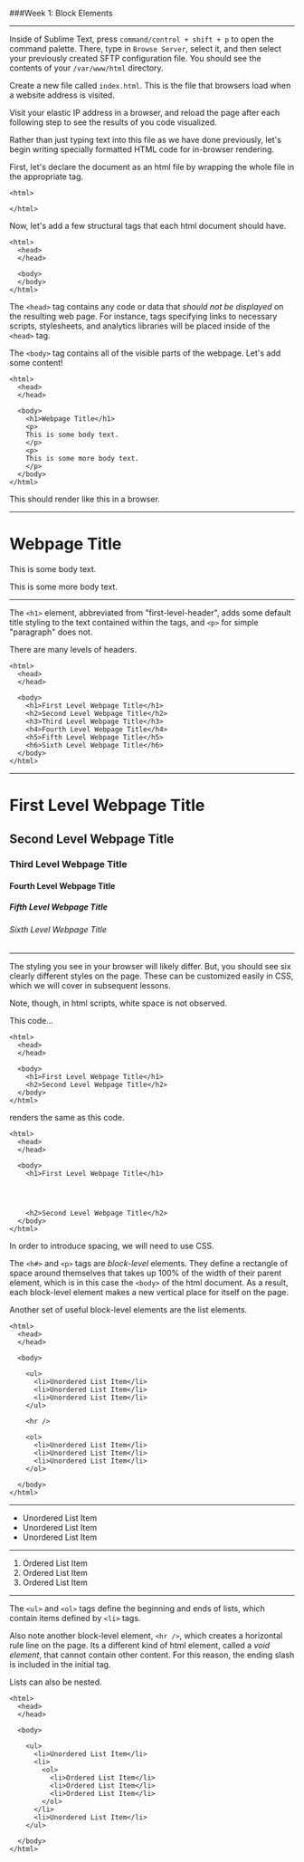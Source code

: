 ###Week 1: Block Elements

-----

Inside of Sublime Text, press `command/control + shift + p` to open the command palette. There, type in `Browse Server`, select it, and then select your previously created SFTP configuration file. You should see the contents of your `/var/www/html` directory.

Create a new file called `index.html`. This is the file that browsers load when a website address is visited.

Visit your elastic IP address in a browser, and reload the page after each following step to see the results of you code visualized.

Rather than just typing text into this file as we have done previously, let's begin writing specially formatted HTML code for in-browser rendering.

First, let's declare the document as an html file by wrapping the whole file in the appropriate tag.

```
<html>

</html>
```

Now, let's add a few structural tags that each html document should have.

```
<html>
  <head>
  </head>
  
  <body>
  </body>
</html>
```

The `<head>` tag contains any code or data that *should not be displayed* on the resulting web page. For instance, tags specifying links to necessary scripts, stylesheets, and analytics libraries will be placed inside of the `<head>` tag.

The `<body>` tag contains all of the visible parts of the webpage. Let's add some content!

```
<html>
  <head>
  </head>
  
  <body>
    <h1>Webpage Title</h1>
    <p>
    This is some body text.
    </p>
    <p>
    This is some more body text.
    </p>
  </body>
</html>
```

This should render like this in a browser.

<hr />

<h1>Webpage Title</h1>
<p>
This is some body text.
</p>
<p>
This is some more body text.
</p>
<hr />

The `<h1>` element, abbreviated from "first-level-header", adds some default title styling to the text contained within the tags, and `<p>` for simple "paragraph" does not.

There are many levels of headers.

```
<html>
  <head>
  </head>
  
  <body>
    <h1>First Level Webpage Title</h1>
    <h2>Second Level Webpage Title</h2>
    <h3>Third Level Webpage Title</h3>
    <h4>Fourth Level Webpage Title</h4>
    <h5>Fifth Level Webpage Title</h5>
    <h6>Sixth Level Webpage Title</h6>
  </body>
</html>
```

<hr />
<h1>First Level Webpage Title</h1>

<h2>Second Level Webpage Title</h2>

<h3>Third Level Webpage Title</h3>

<h4>Fourth Level Webpage Title</h4>

<h5>Fifth Level Webpage Title</h5>

<h6>Sixth Level Webpage Title</h6>
<hr /> 

The styling you see in your browser will likely differ. But, you should see six clearly different styles on the page. These can be customized easily in CSS, which we will cover in subsequent lessons.

Note, though, in html scripts, white space is not observed. 

This code...

```
<html>
  <head>
  </head>
  
  <body>
    <h1>First Level Webpage Title</h1>
    <h2>Second Level Webpage Title</h2>
  </body>
</html>
```

renders the same as this code.

```
<html>
  <head>
  </head>
  
  <body>
    <h1>First Level Webpage Title</h1>




    <h2>Second Level Webpage Title</h2>
  </body>
</html>
```

In order to introduce spacing, we will need to use CSS.

The `<h#>` and `<p>` tags are *block-level* elements. They define a rectangle of space around themselves that takes up 100% of the width of their parent element, which is in this case the `<body>` of the html document. As a result, each block-level element makes a new vertical place for itself on the page.

Another set of useful block-level elements are the list elements.

```
<html>
  <head>
  </head>
  
  <body>

    <ul>
      <li>Unordered List Item</li>
      <li>Unordered List Item</li>
      <li>Unordered List Item</li>
    </ul>
    
    <hr />
    
    <ol>
      <li>Unordered List Item</li>
      <li>Unordered List Item</li>
      <li>Unordered List Item</li>
    </ol>    

  </body>
</html>
```

<hr />
<ul>
<li>Unordered List Item</li>
<li>Unordered List Item</li>
<li>Unordered List Item</li>
</ul>

<hr />

<ol>
<li>Ordered List Item</li>
<li>Ordered List Item</li>
<li>Ordered List Item</li>
</ol>    
<hr />

The `<ul>` and `<ol>` tags define the beginning and ends of lists, which contain items defined by `<li>` tags. 

Also note another block-level element, `<hr />`, which creates a horizontal rule line on the page. Its a different kind of html element, called a *void element*, that cannot contain other content. For this reason, the ending slash is included in the initial tag. 

Lists can also be nested.

```
<html>
  <head>
  </head>
  
  <body>

    <ul>
      <li>Unordered List Item</li>
      <li>
        <ol>
          <li>Ordered List Item</li>
          <li>Ordered List Item</li>
          <li>Ordered List Item</li>
        </ol>    
      </li>
      <li>Unordered List Item</li>
    </ul>
 
  </body>
</html>
```
